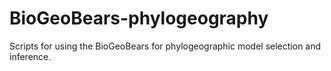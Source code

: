 # BioGeoBears-phylogeography
Scripts for using the BioGeoBears for phylogeographic model selection and inference. 
